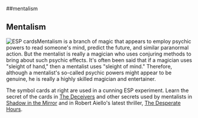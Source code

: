 \#\#mentalism

Mentalism
---------

![ESP cards](../content/images/ESPcards144.gif)Mentalism is a branch of magic that appears to employ psychic powers to read someone's mind, predict the future, and similar paranormal action. But the mentalist is really a magician who uses conjuring methods to bring about such psychic effects. It's often been said that if a magician uses "sleight of hand," then a mentalist uses "sleight of mind." Therefore, although a mentalist's so-called psychic powers might appear to be genuine, he is really a highly skilled magician and entertainer.

The symbol cards at right are used in a cunning ESP experiment. Learn the secret of the cards in [The Deceivers](assembler.php?page=deceivers) and other secrets used by mentalists in [Shadow in the Mirror](assembler.php?page=shadow) and in Robert Aiello's latest thriller, [The Desperate Hours](assembler.php?page=home).


